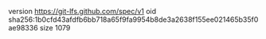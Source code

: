 version https://git-lfs.github.com/spec/v1
oid sha256:1b0cfd43afdfb6bb718a65f9fa9954b8de3a2638f155ee021465b35f0ae98336
size 1079
